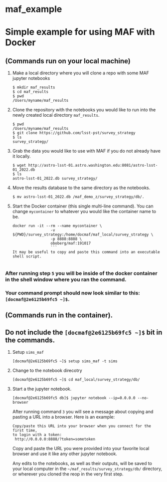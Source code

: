 # maf_example

# Simple example for using MAF with Docker

## (Commands run on your local machine)

 1. Make a local directory where you will clone a repo with some MAF jupyter
    notebooks
    ```
    $ mkdir maf_results
    $ cd maf_results
    $ pwd
    /Users/myname/maf_results
    ```

 2. Clone the repository with the notebooks you would like to run into the newly created local directory `maf_results`.
     ```
     $ pwd
     /Users/myname/maf_results
     $ git clone https://github.com/lsst-pst/survey_strategy
     $ ls
     survey_strategy/
     ```

 3. Grab the data you would like to use with MAF if you do not already have it locally.
    ```
    $ wget http://astro-lsst-01.astro.washington.edu:8081/astro-lsst-01_2022.db
    $ ls
    astro-lsst-01_2022.db survey_strategy/
    ```
 4. Move the results database to the same directory as the notebooks.
    ```
    $ mv astro-lsst-01_2022.db /maf_demo_z/survey_strategy/db/.
    ```
 5. Start the Docker container (this single multi-line command). You can change
    `mycontainer` to whatever you would like the container name to be.

    ```
    docker run -it --rm --name mycontainer \
                     -v ${PWD}/survey_strategy:/home/docmaf/maf_local/survey_strategy \
                     -p 8888:8888 \
                     oboberg/maf:191017
                     ```
    It may be useful to copy and paste this command into an executable shell script.


### After running step `5` you will be inside of the docker container in the shell window where you ran the command.
### Your command prompt should now look similar to this: ` [docmaf@2e6125b69fc5 ~]$`.

## (Commands run in the container).
## Do not include the `[docmaf@2e6125b69fc5 ~]$` bit in the commands.

 1. Setup `sims_maf`
    ```
    [docmaf@2e6125b69fc5 ~]$ setup sims_maf -t sims
    ```

 2. Change to the notebook direcotry
    ```
    [docmaf@2e6125b69fc5 ~]$ cd maf_local/survey_strategy/db/
    ```

 3. Start a the jupyter notebook.
    ```
    [docmaf@2e6125b69fc5 db]$ jupyter notebook --ip=0.0.0.0 --no-browser
    ```
    After running command `3` you will see a message about copying and pasting a URL
    into a browser. Here is an example:
    ```
    Copy/paste this URL into your browser when you connect for the first time,
    to login with a token:
     http://0.0.0.0:8888/?token=sometoken
     ```
     Copy and paste the URL you were provided into your favorite
     local browser and use it like any other jupyter notebook.

     Any edits to the notebooks, as well as their outputs, will be saved to your local
     computer in the `~/maf_results/survey_strategy/db/` directory, or wherever you
     cloned the reop in the very first step.
